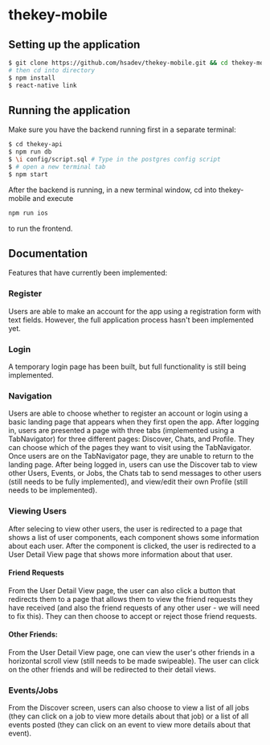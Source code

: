 # thekey-mobile

## Setting up the application

```bash
$ git clone https://github.com/hsadev/thekey-mobile.git && cd thekey-mobile
# then cd into directory
$ npm install
$ react-native link
```

## Running the application

Make sure you have the backend running first in a separate terminal:

```bash
$ cd thekey-api
$ npm run db
$ \i config/script.sql # Type in the postgres config script
$ # open a new terminal tab
$ npm start
```

After the backend is running, in a new terminal window, cd into thekey-mobile and execute

```bash
npm run ios
```

to run the frontend.

## Documentation

Features that have currently been implemented:

### Register

Users are able to make an account for the app using a registration form with text fields. However, the full application process hasn't been implemented yet.

### Login

A temporary login page has been built, but full functionality is still being implemented.

### Navigation

Users are able to choose whether to register an account or login using a basic landing page that appears when they first open the app. After logging in, users are presented a page with three tabs (implemented using a TabNavigator) for three different pages: Discover, Chats, and Profile. They can choose which of the pages they want to visit using the TabNavigator. Once users are on the TabNavigator page, they are unable to return to the landing page. After being logged in, users can use the Discover tab to view other Users, Events, or Jobs, the Chats tab to send messages to other users (still needs to be fully implemented), and view/edit their own Profile (still needs to be implemented).

### Viewing Users

After selecing to view other users, the user is redirected to a page that shows a list of user components, each component shows some information about each user. After the component is clicked, the user is redirected to a User Detail View page that shows more information about that user.

#### Friend Requests

From the User Detail View page, the user can also click a button that redirects them to a page that allows them to view the friend requests they have received (and also the friend requests of any other user - we will need to fix this). They can then choose to accept or reject those friend requests.

#### Other Friends:

From the User Detail View page, one can view the user's other friends in a horizontal scroll view (still needs to be made swipeable). The user can click on the other friends and will be redirected to their detail views.

### Events/Jobs

From the Discover screen, users can also choose to view a list of all jobs (they can click on a job to view more details about that job) or a list of all events posted (they can click on an event to view more details about that event).
